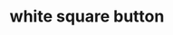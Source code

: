 ---
layout: smileys&emotion
title: white square button
emoji: white_square_button
permalink: 🔳.html
image: assets/img/3moji/white_square_button.png
---